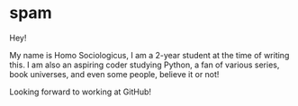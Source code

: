 # spam

Hey!

My name is Homo Sociologicus, I am a 2-year student at the time of writing this.
I am also an aspiring coder studying Python, a fan of various series, book universes, and even some people,
believe it or not!

Looking forward to working at GitHub!
